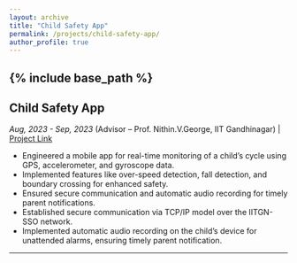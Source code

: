 ```yaml
---
layout: archive
title: "Child Safety App"
permalink: /projects/child-safety-app/
author_profile: true
---
```


{% include base_path %}
-----

## Child Safety App
_Aug, 2023 - Sep, 2023_
(Advisor – Prof. Nithin.V.George, IIT Gandhinagar) | [Project Link](https://github.com/Nihar1402-iit/Child-Safety-App)

- Engineered a mobile app for real-time monitoring of a child’s cycle using GPS, accelerometer, and gyroscope data.
- Implemented features like over-speed detection, fall detection, and boundary crossing for enhanced safety.
- Ensured secure communication and automatic audio recording for timely parent notifications.
- Established secure communication via TCP/IP model over the IITGN-SSO network.
- Implemented automatic audio recording on the child’s device for unattended alarms, ensuring timely parent notification.

---

